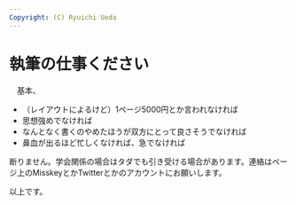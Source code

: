 ```yaml
---
Copyright: (C) Ryuichi Ueda
---
```


# 執筆の仕事ください

　基本、

* （レイアウトによるけど）1ページ5000円とか言われなければ
* 思想強めでなければ
* なんとなく書くのやめたほうが双方にとって良さそうでなければ
* 鼻血が出るほど忙しくなければ、急でなければ

断りません。学会関係の場合はタダでも引き受ける場合があります。連絡はページ上のMisskeyとかTwitterとかのアカウントにお願いします。


以上です。

